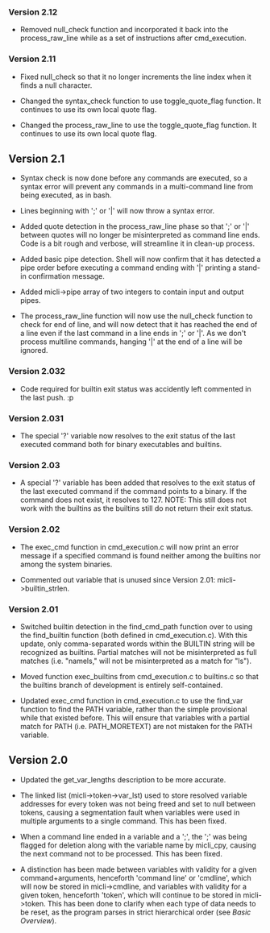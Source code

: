 ### Version 2.12

- Removed null_check function and incorporated it back into the process_raw_line while as a set of instructions after cmd_execution.

### Version 2.11

- Fixed null_check so that it no longer increments the line index when it finds a null character.

- Changed the syntax_check function to use toggle_quote_flag function. It continues to use its own local quote flag.

- Changed the process_raw_line to use the toggle_quote_flag function. It continues to use its own local quote flag.

## Version 2.1

- Syntax check is now done before any commands are executed, so a syntax error will prevent any commands in a multi-command line from being executed, as in bash.

- Lines beginning with ';' or '|' will now throw a syntax error.

- Added quote detection in the process_raw_line phase so that ';' or '|' between quotes will no longer be misinterpreted as command line ends. Code is a bit rough and verbose, will streamline it in clean-up process.

- Added basic pipe detection. Shell will now confirm that it has detected a pipe order before executing a command ending with '|' printing a stand-in confirmation message.

- Added micli->pipe array of two integers to contain input and output pipes.

- The process_raw_line function will now use the null_check function to check for end of line, and will now detect that it has reached the end of a line even if the last command in a line ends in ';' or '|'. As we don't process multiline commands, hanging '|' at the end of a line will be ignored.

### Version 2.032

- Code required for builtin exit status was accidently left commented in the last push. :p

### Version 2.031

- The special '?' variable now resolves to the exit status of the last executed command both for binary executables and builtins.

### Version 2.03

- A special '?' variable has been added that resolves to the exit status of the last executed command if the command points to a binary. If the command does not exist, it resolves to 127. NOTE: This still does not work with the builtins as the builtins still do not return their exit status.

### Version 2.02

- The exec_cmd function in cmd_execution.c will now print an error message if a specified command is found neither among the builtins nor among the system binaries.

- Commented out variable that is unused since Version 2.01: micli->builtin_strlen.

### Version 2.01

- Switched builtin detection in the find_cmd_path function over to using the find_builtin function (both defined in cmd_execution.c). With this update, only comma-separated words within the BUILTIN string will be recognized as builtins. Partial matches will not be misinterpreted as full matches (i.e. "namels," will not be misinterpreted as a match for "ls").

- Moved function exec_builtins from cmd_execution.c to builtins.c so that the builtins branch of development is entirely self-contained.

- Updated exec_cmd function in cmd_execution.c to use the find_var function to find the PATH variable, rather than the simple provisional while that existed before. This will ensure that variables with a partial match for PATH (i.e. PATH_MORETEXT) are not mistaken for the PATH variable.

## Version 2.0

- Updated the get_var_lengths description to be more accurate.

- The linked list (micli->token->var_lst) used to store resolved variable addresses for every token was not being freed and set to null between tokens, causing a segmentation fault when variables were used in multiple arguments to a single command. This has been fixed.

- When a command line ended in a variable and a ';', the ';' was being flagged for deletion along with the variable name by micli_cpy, causing the next command not to be processed. This has been fixed.

- A distinction has been made between variables with validity for a given command+arguments, henceforth 'command line' or 'cmdline', which will now be stored in micli->cmdline, and variables with validity for a given token, henceforth 'token', which will continue to be stored in micli->token. This has been done to clarify when each type of data needs to be reset, as the program parses in strict hierarchical order (see *Basic Overview*).
